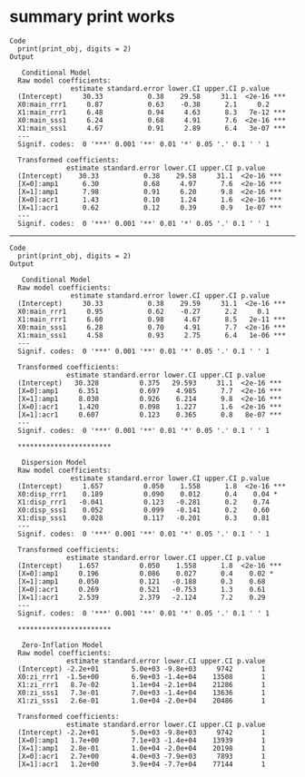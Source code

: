 # summary print works

    Code
      print(print_obj, digits = 2)
    Output
      
       Conditional Model 
      Raw model coefficients:
                   estimate standard.error lower.CI upper.CI p.value    
      (Intercept)     30.33           0.38    29.58     31.1  <2e-16 ***
      X0:main_rrr1     0.87           0.63    -0.38      2.1     0.2    
      X1:main_rrr1     6.48           0.94     4.63      8.3   7e-12 ***
      X0:main_sss1     6.24           0.68     4.91      7.6  <2e-16 ***
      X1:main_sss1     4.67           0.91     2.89      6.4   3e-07 ***
      ---
      Signif. codes:  0 '***' 0.001 '**' 0.01 '*' 0.05 '.' 0.1 ' ' 1
      
      Transformed coefficients:
                  estimate standard.error lower.CI upper.CI p.value    
      (Intercept)    30.33           0.38    29.58     31.1  <2e-16 ***
      [X=0]:amp1      6.30           0.68     4.97      7.6  <2e-16 ***
      [X=1]:amp1      7.98           0.91     6.20      9.8  <2e-16 ***
      [X=0]:acr1      1.43           0.10     1.24      1.6  <2e-16 ***
      [X=1]:acr1      0.62           0.12     0.39      0.9   1e-07 ***
      ---
      Signif. codes:  0 '***' 0.001 '**' 0.01 '*' 0.05 '.' 0.1 ' ' 1

---

    Code
      print(print_obj, digits = 2)
    Output
      
       Conditional Model 
      Raw model coefficients:
                   estimate standard.error lower.CI upper.CI p.value    
      (Intercept)     30.33           0.38    29.59     31.1  <2e-16 ***
      X0:main_rrr1     0.95           0.62    -0.27      2.2     0.1    
      X1:main_rrr1     6.60           0.98     4.67      8.5   2e-11 ***
      X0:main_sss1     6.28           0.70     4.91      7.7  <2e-16 ***
      X1:main_sss1     4.58           0.93     2.75      6.4   1e-06 ***
      ---
      Signif. codes:  0 '***' 0.001 '**' 0.01 '*' 0.05 '.' 0.1 ' ' 1
      
      Transformed coefficients:
                  estimate standard.error lower.CI upper.CI p.value    
      (Intercept)   30.328          0.375   29.593     31.1  <2e-16 ***
      [X=0]:amp1     6.351          0.697    4.985      7.7  <2e-16 ***
      [X=1]:amp1     8.030          0.926    6.214      9.8  <2e-16 ***
      [X=0]:acr1     1.420          0.098    1.227      1.6  <2e-16 ***
      [X=1]:acr1     0.607          0.123    0.365      0.8   8e-07 ***
      ---
      Signif. codes:  0 '***' 0.001 '**' 0.01 '*' 0.05 '.' 0.1 ' ' 1
      
      ***********************
      
       Dispersion Model 
      Raw model coefficients:
                   estimate standard.error lower.CI upper.CI p.value    
      (Intercept)     1.657          0.050    1.558      1.8  <2e-16 ***
      X0:disp_rrr1    0.189          0.090    0.012      0.4    0.04 *  
      X1:disp_rrr1   -0.041          0.123   -0.281      0.2    0.74    
      X0:disp_sss1    0.052          0.099   -0.141      0.2    0.60    
      X1:disp_sss1    0.028          0.117   -0.201      0.3    0.81    
      ---
      Signif. codes:  0 '***' 0.001 '**' 0.01 '*' 0.05 '.' 0.1 ' ' 1
      
      Transformed coefficients:
                  estimate standard.error lower.CI upper.CI p.value    
      (Intercept)    1.657          0.050    1.558      1.8  <2e-16 ***
      [X=0]:amp1     0.196          0.086    0.027      0.4    0.02 *  
      [X=1]:amp1     0.050          0.121   -0.188      0.3    0.68    
      [X=0]:acr1     0.269          0.521   -0.753      1.3    0.61    
      [X=1]:acr1     2.539          2.379   -2.124      7.2    0.29    
      ---
      Signif. codes:  0 '***' 0.001 '**' 0.01 '*' 0.05 '.' 0.1 ' ' 1
      
      ***********************
      
       Zero-Inflation Model 
      Raw model coefficients:
                  estimate standard.error lower.CI upper.CI p.value
      (Intercept) -2.2e+01        5.0e+03 -9.8e+03     9742       1
      X0:zi_rrr1  -1.5e+00        6.9e+03 -1.4e+04    13508       1
      X1:zi_rrr1   8.7e-02        1.1e+04 -2.1e+04    21286       1
      X0:zi_sss1   7.3e-01        7.0e+03 -1.4e+04    13636       1
      X1:zi_sss1   2.6e-01        1.0e+04 -2.0e+04    20486       1
      
      Transformed coefficients:
                  estimate standard.error lower.CI upper.CI p.value
      (Intercept) -2.2e+01        5.0e+03 -9.8e+03     9742       1
      [X=0]:amp1   1.7e+00        7.1e+03 -1.4e+04    13939       1
      [X=1]:amp1   2.8e-01        1.0e+04 -2.0e+04    20198       1
      [X=0]:acr1   2.7e+00        4.0e+03 -7.9e+03     7893       1
      [X=1]:acr1   1.2e+00        3.9e+04 -7.7e+04    77144       1

